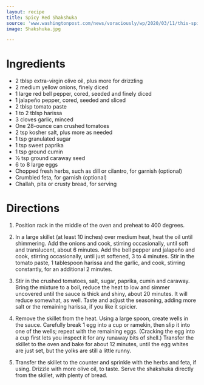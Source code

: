 ```yaml
---
layout: recipe
title: Spicy Red Shakshuka
source: 'www.washingtonpost.com/news/voraciously/wp/2020/03/11/this-spicy-shakshuka-is-all-about-the-sauce/'
image: Shakshuka.jpg

---
```


# Ingredients

- 2 tblsp extra-virgin olive oil, plus more for drizzling
- 2 medium yellow onions, finely diced
- 1 large red bell pepper, cored, seeded and finely diced
- 1 jalapeño pepper, cored, seeded and sliced
- 2 tblsp tomato paste
- 1 to 2 tblsp harissa
- 3 cloves garlic, minced
- One 28-ounce can crushed tomatoes
- 2 tsp kosher salt, plus more as needed
- 1 tsp granulated sugar
- 1 tsp sweet paprika
- 1 tsp ground cumin
- ½ tsp ground caraway seed
- 6 to 8 large eggs
- Chopped fresh herbs, such as dill or cilantro, for garnish (optional)
- Crumbled feta, for garnish (optional)
- Challah, pita or crusty bread, for serving

# Directions 

1. Position rack in the middle of the oven and preheat to 400 degrees.

2. In a large skillet (at least 10 inches) over medium heat, heat the oil until shimmering. Add the onions and cook, stirring occasionally, until soft and translucent, about 6 minutes. Add the bell pepper and jalapeño and cook, stirring occasionally, until just softened, 3 to 4 minutes. Stir in the tomato paste, 1 tablespoon harissa and the garlic, and cook, stirring constantly, for an additional 2 minutes.

3. Stir in the crushed tomatoes, salt, sugar, paprika, cumin and caraway. Bring the mixture to a boil, reduce the heat to low and simmer uncovered until the sauce is thick and shiny, about 20 minutes. It will reduce somewhat, as well. Taste and adjust the seasoning, adding more salt or the remaining harissa, if you like it spicier.

4. Remove the skillet from the heat. Using a large spoon, create wells in the sauce. Carefully break 1 egg into a cup or ramekin, then slip it into one of the wells; repeat with the remaining eggs. (Cracking the egg into a cup first lets you inspect it for any runaway bits of shell.) Transfer the skillet to the oven and bake for about 12 minutes, until the egg whites are just set, but the yolks are still a little runny.

5. Transfer the skillet to the counter and sprinkle with the herbs and feta, if using. Drizzle with more olive oil, to taste. Serve the shakshuka directly from the skillet, with plenty of bread.